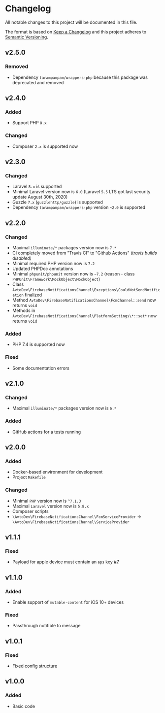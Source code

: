 # Changelog

All notable changes to this project will be documented in this file.

The format is based on [Keep a Changelog][keepachangelog] and this project adheres to [Semantic Versioning][semver].

## v2.5.0

### Removed

- Dependency `tarampampam/wrappers-php` because this package was deprecated and removed

## v2.4.0

### Added

- Support PHP `8.x`

### Changed

- Composer `2.x` is supported now

## v2.3.0

### Changed

- Laravel `8.x` is supported
- Minimal Laravel version now is `6.0` (Laravel `5.5` LTS got last security update August 30th, 2020)
- Guzzle `7.x` (`guzzlehttp/guzzle`) is supported
- Dependency `tarampampam/wrappers-php` version `~2.0` is supported

## v2.2.0

### Changed

- Maximal `illuminate/*` packages version now is `7.*`
- CI completely moved from "Travis CI" to "Github Actions" _(travis builds disabled)_
- Minimal required PHP version now is `7.2`
- Updated PHPDoc annotations
- Minimal `phpunit/phpunit` version now is `~7.2` (reason - class `PHPUnit\Framework\MockObject\MockObject`)
- Class `AvtoDev\FirebaseNotificationsChannel\Exceptions\CouldNotSendNotification` finalized
- Method `AvtoDev\FirebaseNotificationsChannel\FcmChannel::send` now returns `void`
- Methods in `AvtoDev\FirebaseNotificationsChannel\PlatformSettings\*::set*` now returns `void`

### Added

- PHP 7.4 is supported now

### Fixed

- Some documentation errors

## v2.1.0

### Changed

- Maximal `illuminate/*` packages version now is `6.*`

### Added

- GitHub actions for a tests running

## v2.0.0

### Added

- Docker-based environment for development
- Project `Makefile`

### Changed

- Minimal `PHP` version now is `^7.1.3`
- Maximal `Laravel` version now is `5.8.x`
- Composer scripts
- `\AvtoDev\FirebaseNotificationsChannel\FcmServiceProvider` &rarr; `\AvtoDev\FirebaseNotificationsChannel\ServiceProvider`

## v1.1.1

### Fixed

- Payload for apple device must contain an `aps` key [#7]

[#7]:https://github.com/avto-dev/firebase-notifications-laravel/issues/7

## v1.1.0

### Added

- Enable support of `mutable-content` for iOS 10+ devices

### Fixed

- Passthrough notifible to message

## v1.0.1

### Fixed

- Fixed config structure

## v1.0.0

### Added

- Basic code

[keepachangelog]:https://keepachangelog.com/en/1.0.0/
[semver]:https://semver.org/spec/v2.0.0.html
